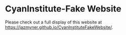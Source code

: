 # CyanInstitute-Fake Website

Please check out a full display of this website at https://jazmyner.github.io/CyanInstituteFakeWebsite/. 
